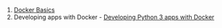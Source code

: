   
  1. [Docker Basics](./DockerBasics.md)
  2. Developing apps with Docker
    - [Developing Python 3 apps with Docker](./Docker_Python3.md)
